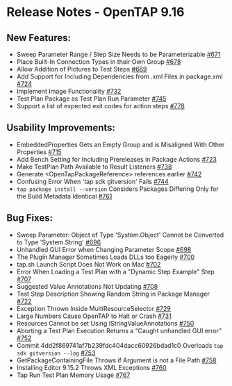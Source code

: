 Release Notes  - OpenTAP 9.16
=============

New Features:
-------

- Sweep Parameter Range / Step Size Needs to be Parameterizable [#671](https://gitlab.com/OpenTAP/opentap/issues/671)
- Place Built-In Connection Types in their Own Group [#678](https://gitlab.com/OpenTAP/opentap/issues/678)
- Allow Addition of Pictures to Test Steps [#689](https://gitlab.com/OpenTAP/opentap/issues/689)
- Add Support for Including Dependencies from .xml Files in package.xml [#724](https://gitlab.com/OpenTAP/opentap/issues/724)
- Implement Image Functionality [#732](https://gitlab.com/OpenTAP/opentap/issues/732)
- Test Plan Package as Test Plan Run Parameter [#745](https://gitlab.com/OpenTAP/opentap/issues/745)
- Support a list of expected exit codes for action steps [#778](https://gitlab.com/OpenTAP/opentap/issues/778)


Usability Improvements: 
-------

- EmbeddedProperties Gets an Empty Group and is Misaligned With Other Properties [#715](https://gitlab.com/OpenTAP/opentap/issues/715)
- Add Bench Setting for Including Prereleases in Package Actions [#723](https://gitlab.com/OpenTAP/opentap/issues/723)
- Make TestPlan Path Available to Result Listeners [#738](https://gitlab.com/OpenTAP/opentap/issues/738)
- Generate \<OpenTapPackageReference\> references earlier [#742](https://gitlab.com/OpenTAP/opentap/issues/742)
- Confusing Error When 'tap sdk gitversion' Fails [#744](https://gitlab.com/OpenTAP/opentap/issues/744)
- `tap package install --version` Considers Packages Differing Only for the Build Metadata Identical [#761](https://gitlab.com/OpenTAP/opentap/issues/761)


Bug Fixes: 
-------

- Sweep Parameter: Object of Type 'System.Object' Cannot be Converted to Type 'System.String' [#696](https://gitlab.com/OpenTAP/opentap/issues/696)
- Unhandled GUI Error when Changing Parameter Scope [#698](https://gitlab.com/OpenTAP/opentap/issues/698)
- The Plugin Manager Sometimes Loads DLLs too Eagerly [#700](https://gitlab.com/OpenTAP/opentap/issues/700)
- tap.sh Launch Script Does Not Work on Mac [#702](https://gitlab.com/OpenTAP/opentap/issues/702)
- Error When Loading a Test Plan with a "Dynamic Step Example" Step [#707](https://gitlab.com/OpenTAP/opentap/issues/707)
- Suggested Value Annotations Not Updating [#708](https://gitlab.com/OpenTAP/opentap/issues/708)
- Test Step Description Showing Random String in Package Manager [#722](https://gitlab.com/OpenTAP/opentap/issues/722)
- Exception Thrown Inside MultiResourceSelector [#729](https://gitlab.com/OpenTAP/opentap/issues/729)
- Large Numbers Cause OpenTAP to Halt or Crash [#731](https://gitlab.com/OpenTAP/opentap/issues/731)
- Resources Cannot be set Using IStringValueAnnotations [#750](https://gitlab.com/OpenTAP/opentap/issues/750)
- Aborting a Test Plan Execution Returns a “Caught unhandled GUI error” [#752](https://gitlab.com/OpenTAP/opentap/issues/752)
- Commit 4dd2f869741af7b239fdc404dacc60926bdad1c0 Overloads `tap sdk gitversion --log` [#753](https://gitlab.com/OpenTAP/opentap/issues/753)
- GetPackageContainingFile Throws if Argument is not a File Path [#758](https://gitlab.com/OpenTAP/opentap/issues/758)
- Installing Editor 9.15.2 Throws XML Exceptions [#760](https://gitlab.com/OpenTAP/opentap/issues/760)
- Tap Run Test Plan Memory Usage [#767](https://gitlab.com/OpenTAP/opentap/issues/767)

